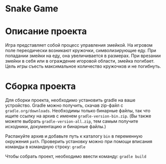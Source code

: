 # Snake Game
# Описание проекта
Игра представляет собой процесс 
управления змейкой. На игровом поле переодически возникают кружочки, символизирующие еду. При попадании змейки на еду, она увеличивается в размерах. При врезании змейки в себя или в ограждение игоровой области, змейка погибает. Цель игры съесть максимальное количество кружочков и не погибнуть.
# Сборка проекта
Для сборки проекта, необходимо установить gradle на ваше устройство. Gradle можно получить, скачав zip-файл с `gradle.org/downloads`. Необходимы только бинарные файлы, так что ищите ссылку на архив с именем `gradle-version-bin.zip`. (Вы также можете выбрать `gradle-version-all.zip`, тем самым получите исходники, документацию и бинарные файлы.)

Распакуйте архив и добавьте путь к каталогу `bin` в переменную окружения `path`. 
Проверить установку можно при помощи вписания команды в командную строку:
`gradle`

Чтобы собрать проект, необходимо ввести команду:
`gradle build`
